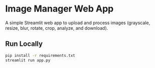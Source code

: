 # Image Manager Web App
A simple Streamlit web app to upload and process images (grayscale, resize, blur, rotate, crop, analyze, and download).

## Run Locally
```bash
pip install -r requirements.txt
streamlit run app.py
